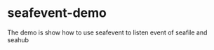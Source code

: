 seafevent-demo
==============

The demo is show how to use seafevent to listen event of seafile and seahub
